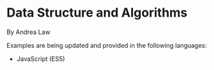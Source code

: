 # Data Structure and Algorithms
By Andrea Law

Examples are being updated and provided in the following languages:
- JavaScript (ES5)
